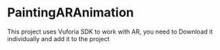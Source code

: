 # PaintingARAnimation

This project uses Vuforia SDK to work with AR, you need to Download it individually and add it to the project
